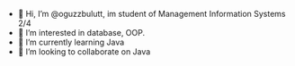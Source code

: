 - 👋 Hi, I’m @oguzzbulutt, im student of Management Information Systems 2/4
- 👀 I’m interested in database, OOP.
- 🌱 I’m currently learning Java
- 💞️ I’m looking to collaborate on Java 

<!---
oguzzbulutt/oguzzbulutt is a ✨ special ✨ repository because its `README.md` (this file) appears on your GitHub profile.
You can click the Preview link to take a look at your changes.
--->
